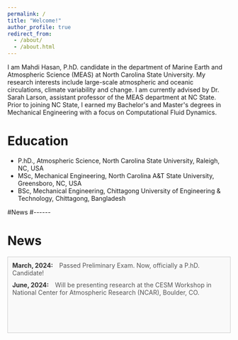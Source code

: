 ```yaml
---
permalink: /
title: "Welcome!"
author_profile: true
redirect_from: 
  - /about/
  - /about.html
---
```

I am Mahdi Hasan, P.hD. candidate in the department of Marine Earth and Atmospheric Science (MEAS) at North Carolina State University.  My research interests include large-scale atmospheric and oceanic circulations, climate variability and change. I am currently advised by Dr. Sarah Larson, assistant professor of the MEAS department at NC State. Prior to joining NC State, I earned my Bachelor's and Master's degrees in Mechanical Engineering with a focus on Computational Fluid Dynamics.

Education
=======
- P.hD., Atmospheric Science, North Carolina State University, Raleigh, NC, USA
- MSc, Mechanical Engineering, North Carolina A&T State University, Greensboro, NC, USA
- BSc, Mechanical Engineering, Chittagong University of Engineering & Technology, Chittagong, Bangladesh

#News
#------

<style>
  .news-container {
    height: 150px;
    overflow-y: scroll;
    border: 1px solid #ccc;
    padding: 10px;
    background-color: #f9f9f9;
  }
  .news-item {
    margin-bottom: 10px;
  }
  .news-date {
    font-weight: bold;
    color: #333;
  }
  .news-content {
    margin-left: 10px;
    color: #555;
  }
</style>

News
====
<div class="news-container">
  <div class="news-item">
    <span class="news-date">March, 2024:</span>
    <span class="news-content">Passed Preliminary Exam. Now, officially a P.hD. Candidate!</span>
  </div>
  <div class="news-item">
    <span class="news-date">June, 2024:</span>
    <span class="news-content">Will be presenting research at the CESM Workshop in National Center for Atmospheric Research (NCAR), Boulder, CO.</span>
  </div>
</div>
